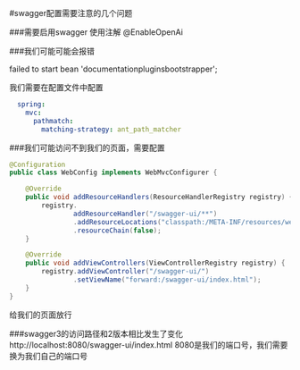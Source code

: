 #swagger配置需要注意的几个问题

###需要启用swagger 
使用注解 @EnableOpenAi

###我们可能可能会报错

failed to start bean 'documentationpluginsbootstrapper';

我们需要在配置文件中配置

```yaml
  spring:
    mvc:
      pathmatch:
        matching-strategy: ant_path_matcher
```

###我们可能访问不到我们的页面，需要配置
```java
@Configuration
public class WebConfig implements WebMvcConfigurer {

    @Override
    public void addResourceHandlers(ResourceHandlerRegistry registry) {
        registry.
                addResourceHandler("/swagger-ui/**")
                .addResourceLocations("classpath:/META-INF/resources/webjars/springfox-swagger-ui/")
                .resourceChain(false);
    }

    @Override
    public void addViewControllers(ViewControllerRegistry registry) {
        registry.addViewController("/swagger-ui/")
                .setViewName("forward:/swagger-ui/index.html");
    }
}
```
给我们的页面放行

###swagger3的访问路径和2版本相比发生了变化
http://localhost:8080/swagger-ui/index.html
8080是我们的端口号，我们需要换为我们自己的端口号